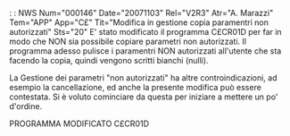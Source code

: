  :  : NWS Num="000146" Date="20071103" Rel="V2R3" Atr="A. Marazzi" Tem="APP" App="C£" Tit="Modifica in gestione copia paramentri non autorizzati" Sts="20"
E' stato modificato il programma C£CR01D per far in modo che NON sia possibile copiare parametri non
autorizzati. Il programma adesso pulisce i paramentri NON autorizzati all'utente che sta facendo la
 copia, quindi vengono scritti bianchi (nulli).

La Gestione dei parametri "non autorizzati" ha altre controindicazioni, ad esempio la cancellazione,
ed anche la presente modifica può essere contestata.
Si è voluto cominciare da questa per iniziare a mettere un po' d'ordine.

PROGRAMMA MODIFICATO
C£CR01D
